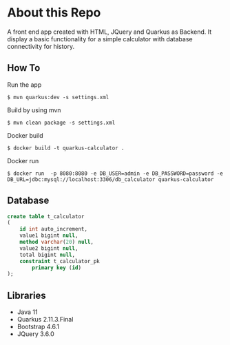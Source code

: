 # About this Repo

A front end app created with HTML, JQuery and Quarkus as Backend. It display a basic functionality for a simple calculator with database connectivity for history.

How To
------------

Run the app
 ```
 $ mvn quarkus:dev -s settings.xml
 ```

Build by using mvn
 ```
 $ mvn clean package -s settings.xml
 ```

Docker build
 ```
 $ docker build -t quarkus-calculator .
 ```

Docker run 
 ```
 $ docker run  -p 8080:8080 -e DB_USER=admin -e DB_PASSWORD=password -e DB_URL=jdbc:mysql://localhost:3306/db_calculator quarkus-calculator
 ```

Database
-----------
```sql
create table t_calculator
(
	id int auto_increment,
	value1 bigint null,
	method varchar(20) null,
	value2 bigint null,
	total bigint null,
	constraint t_calculator_pk
		primary key (id)
);
```

Libraries
------------
- Java 11
- Quarkus 2.11.3.Final
- Bootstrap 4.6.1
- JQuery 3.6.0
